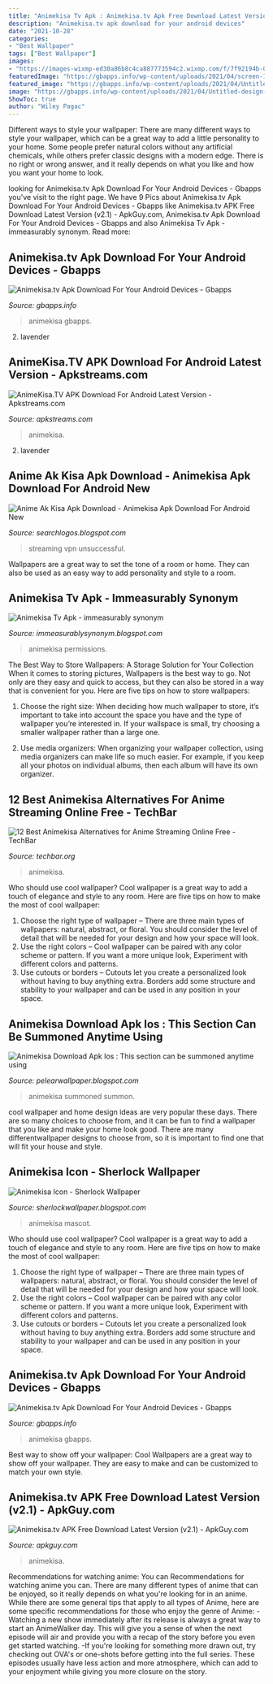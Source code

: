 ```yaml
---
title: "Animekisa Tv Apk : Animekisa.tv Apk Free Download Latest Version (v2.1)"
description: "Animekisa.tv apk download for your android devices"
date: "2021-10-28"
categories:
- "Best Wallpaper"
tags: ["Best Wallpaper"]
images:
- "https://images-wixmp-ed30a86b8c4ca887773594c2.wixmp.com/f/7f92194b-05cc-40f0-b9bf-b992fd26e998/dd8hphp-df71ad2a-8ac3-45d3-8274-297e2f638892.jpg/v1/fill/w_243,h_350,q_70,strp/mascot_for_animekisa_by_emarexarts_dd8hphp-350t.jpg?token=eyJ0eXAiOiJKV1QiLCJhbGciOiJIUzI1NiJ9.eyJzdWIiOiJ1cm46YXBwOjdlMGQxODg5ODIyNjQzNzNhNWYwZDQxNWVhMGQyNmUwIiwiaXNzIjoidXJuOmFwcDo3ZTBkMTg4OTgyMjY0MzczYTVmMGQ0MTVlYTBkMjZlMCIsIm9iaiI6W1t7ImhlaWdodCI6Ijw9MTQ3NyIsInBhdGgiOiJcL2ZcLzdmOTIxOTRiLTA1Y2MtNDBmMC1iOWJmLWI5OTJmZDI2ZTk5OFwvZGQ4aHBocC1kZjcxYWQyYS04YWMzLTQ1ZDMtODI3NC0yOTdlMmY2Mzg4OTIuanBnIiwid2lkdGgiOiI8PTEwMjQifV1dLCJhdWQiOlsidXJuOnNlcnZpY2U6aW1hZ2Uub3BlcmF0aW9ucyJdfQ.No9yBYSdszBsYuhNA8Xr1-RgphvBVUJU4Ya4ZvMhxJE"
featuredImage: "https://gbapps.info/wp-content/uploads/2021/04/screen-1-41-703x1024.jpg"
featured_image: "https://gbapps.info/wp-content/uploads/2021/04/Untitled-design-2021-04-23T013148.091-scaled.jpg"
image: "https://gbapps.info/wp-content/uploads/2021/04/Untitled-design-2021-04-23T013148.091-scaled.jpg"
ShowToc: true
author: "Wiley Pagac"
---
```



Different ways to style your wallpaper:
There are many different ways to style your wallpaper, which can be a great way to add a little personality to your home. Some people prefer natural colors without any artificial chemicals, while others prefer classic designs with a modern edge. There is no right or wrong answer, and it really depends on what you like and how you want your home to look.

	

		
looking for Animekisa.tv Apk Download For Your Android Devices - Gbapps you've visit to the right page. We have 9 Pics about Animekisa.tv Apk Download For Your Android Devices - Gbapps like Animekisa.tv APK Free Download Latest Version (v2.1) - ApkGuy.com, Animekisa.tv Apk Download For Your Android Devices - Gbapps and also Animekisa Tv Apk - immeasurably synonym. Read more:
		
    
## Animekisa.tv Apk Download For Your Android Devices - Gbapps

<img loading=lazy src="https://gbapps.info/wp-content/uploads/2021/04/Untitled-design-2021-04-23T013148.091-scaled.jpg" onerror="this.onerror=null;this.src='https://tse3.mm.bing.net/th?id=OIP.kF-0DR_cUmgGC5X6Ua0qTgHaDk&amp;pid=15.1';" alt="Animekisa.tv Apk Download For Your Android Devices - Gbapps">

_Source: gbapps.info_

>animekisa gbapps. 

	

2. lavender 

    
## AnimeKisa.TV APK Download For Android Latest Version - Apkstreams.com

<img loading=lazy src="https://www.apkstreams.com/wp-content/uploads/2021/06/AnimeKesa-APK-App.jpg" onerror="this.onerror=null;this.src='https://tse4.mm.bing.net/th?id=OIP.gc_G2mGwViOAeddhi1brBgHaEK&amp;pid=15.1';" alt="AnimeKisa.TV APK Download For Android Latest Version - Apkstreams.com">

_Source: apkstreams.com_

>animekisa. 

	

2. lavender 

    
## Anime Ak Kisa Apk Download - Animekisa Apk Download For Android New

<img loading=lazy src="https://www.animeapk.com/wp-content/uploads/2020/03/Best-HD-Anime-Apps-Apk-Download.jpg" onerror="this.onerror=null;this.src='https://tse1.mm.bing.net/th?id=OIP.nzzAXRBiyMd5tpk-vL5saQHaGC&amp;pid=15.1';" alt="Anime Ak Kisa Apk Download - Animekisa Apk Download For Android New">

_Source: searchlogos.blogspot.com_

>streaming vpn unsuccessful. 

	

Wallpapers are a great way to set the tone of a room or home. They can also be used as an easy way to add personality and style to a room.

    
## Animekisa Tv Apk - Immeasurably Synonym

<img loading=lazy src="https://i.pinimg.com/originals/59/66/0a/59660a7ac85ad08c522e372eb33a23a9.png" onerror="this.onerror=null;this.src='https://tse1.mm.bing.net/th?id=OIP.J64DGmBOW8i-spS8EeLr3QAAAA&amp;pid=15.1';" alt="Animekisa Tv Apk - immeasurably synonym">

_Source: immeasurablysynonym.blogspot.com_

>animekisa permissions. 

	

The Best Way to Store Wallpapers: A Storage Solution for Your Collection
When it comes to storing pictures, Wallpapers is the best way to go. Not only are they easy and quick to access, but they can also be stored in a way that is convenient for you. Here are five tips on how to store wallpapers:
1) Choose the right size: When deciding how much wallpaper to store, it’s important to take into account the space you have and the type of wallpaper you’re interested in. If your wallspace is small, try choosing a smaller wallpaper rather than a large one.

2) Use media organizers: When organizing your wallpaper collection, using media organizers can make life so much easier. For example, if you keep all your photos on individual albums, then each album will have its own organizer.

    
## 12 Best Animekisa Alternatives For Anime Streaming Online Free - TechBar

<img loading=lazy src="https://techbar.org/wp-content/uploads/2021/07/12-Best-Animekisa-Alternatives-for-Anime-Streaming-Online-Free-768x432.jpg" onerror="this.onerror=null;this.src='https://tse4.mm.bing.net/th?id=OIP.fLcHrqIkHAyCx_QEVumylQHaEK&amp;pid=15.1';" alt="12 Best Animekisa Alternatives for Anime Streaming Online Free - TechBar">

_Source: techbar.org_

>animekisa. 

	

Who should use cool wallpaper?
Cool wallpaper is a great way to add a touch of elegance and style to any room. Here are five tips on how to make the most of cool wallpaper: 
1) Choose the right type of wallpaper – There are three main types of wallpapers: natural, abstract, or floral. You should consider the level of detail that will be needed for your design and how your space will look. 
2) Use the right colors – Cool wallpaper can be paired with any color scheme or pattern. If you want a more unique look, Experiment with different colors and patterns. 
3) Use cutouts or borders – Cutouts let you create a personalized look without having to buy anything extra. Borders add some structure and stability to your wallpaper and can be used in any position in your space.

    
## Animekisa Download Apk Ios : This Section Can Be Summoned Anytime Using

<img loading=lazy src="https://animekisa.tv/img/coversjpg/tenchi-souzou-design-bu.jpg?117" onerror="this.onerror=null;this.src='https://tse2.mm.bing.net/th?id=OIP.crgSjkRpgzc2LCYj_ZQaHAAAAA&amp;pid=15.1';" alt="Animekisa Download Apk Ios : This section can be summoned anytime using">

_Source: pelearwallpaper.blogspot.com_

>animekisa summoned summon. 

	

cool wallpaper and home design ideas are very popular these days. There are so many choices to choose from, and it can be fun to find a wallpaper that you like and make your home look good. There are many differentwallpaper designs to choose from, so it is important to find one that will fit your house and style.

    
## Animekisa Icon - Sherlock Wallpaper

<img loading=lazy src="https://images-wixmp-ed30a86b8c4ca887773594c2.wixmp.com/f/7f92194b-05cc-40f0-b9bf-b992fd26e998/dd8hphp-df71ad2a-8ac3-45d3-8274-297e2f638892.jpg/v1/fill/w_243,h_350,q_70,strp/mascot_for_animekisa_by_emarexarts_dd8hphp-350t.jpg?token=eyJ0eXAiOiJKV1QiLCJhbGciOiJIUzI1NiJ9.eyJzdWIiOiJ1cm46YXBwOjdlMGQxODg5ODIyNjQzNzNhNWYwZDQxNWVhMGQyNmUwIiwiaXNzIjoidXJuOmFwcDo3ZTBkMTg4OTgyMjY0MzczYTVmMGQ0MTVlYTBkMjZlMCIsIm9iaiI6W1t7ImhlaWdodCI6Ijw9MTQ3NyIsInBhdGgiOiJcL2ZcLzdmOTIxOTRiLTA1Y2MtNDBmMC1iOWJmLWI5OTJmZDI2ZTk5OFwvZGQ4aHBocC1kZjcxYWQyYS04YWMzLTQ1ZDMtODI3NC0yOTdlMmY2Mzg4OTIuanBnIiwid2lkdGgiOiI8PTEwMjQifV1dLCJhdWQiOlsidXJuOnNlcnZpY2U6aW1hZ2Uub3BlcmF0aW9ucyJdfQ.No9yBYSdszBsYuhNA8Xr1-RgphvBVUJU4Ya4ZvMhxJE" onerror="this.onerror=null;this.src='https://tse1.mm.bing.net/th?id=OIP.CPRjAC45NhtwuHWmG7v_2AAAAA&amp;pid=15.1';" alt="Animekisa Icon - Sherlock Wallpaper">

_Source: sherlockwallpaper.blogspot.com_

>animekisa mascot. 

	

Who should use cool wallpaper?
Cool wallpaper is a great way to add a touch of elegance and style to any room. Here are five tips on how to make the most of cool wallpaper: 
1) Choose the right type of wallpaper – There are three main types of wallpapers: natural, abstract, or floral. You should consider the level of detail that will be needed for your design and how your space will look. 
2) Use the right colors – Cool wallpaper can be paired with any color scheme or pattern. If you want a more unique look, Experiment with different colors and patterns. 
3) Use cutouts or borders – Cutouts let you create a personalized look without having to buy anything extra. Borders add some structure and stability to your wallpaper and can be used in any position in your space.

    
## Animekisa.tv Apk Download For Your Android Devices - Gbapps

<img loading=lazy src="https://gbapps.info/wp-content/uploads/2021/04/screen-1-41-703x1024.jpg" onerror="this.onerror=null;this.src='https://tse1.mm.bing.net/th?id=OIP.GQdESEBA6Oo1YbGYme6mJAHaKy&amp;pid=15.1';" alt="Animekisa.tv Apk Download For Your Android Devices - Gbapps">

_Source: gbapps.info_

>animekisa gbapps. 

	

Best way to show off your wallpaper:
Cool Wallpapers are a great way to show off your wallpaper. They are easy to make and can be customized to match your own style.

    
## Animekisa.tv APK Free Download Latest Version (v2.1) - ApkGuy.com

<img loading=lazy src="https://apkguy.com/wp-content/uploads/2021/05/Animekisa.tv-App-ApkGuy-4.jpg" onerror="this.onerror=null;this.src='https://tse2.mm.bing.net/th?id=OIP.dyMjZwoFMd9o6yrqYR5S6gAAAA&amp;pid=15.1';" alt="Animekisa.tv APK Free Download Latest Version (v2.1) - ApkGuy.com">

_Source: apkguy.com_

>animekisa. 

	

Recommendations for watching anime: You can
Recommendations for watching anime you can. There are many different types of anime that can be enjoyed, so it really depends on what you're looking for in an anime. While there are some general tips that apply to all types of Anime, here are some specific recommendations for those who enjoy the genre of Anime: 
-Watching a new show immediately after its release is always a great way to start an AnimeWalker day. This will give you a sense of when the next episode will air and provide you with a recap of the story before you even get started watching. 
-If you're looking for something more drawn out, try checking out OVA's or one-shots before getting into the full series. These episodes usually have less action and more atmosphere, which can add to your enjoyment while giving you more closure on the story.

